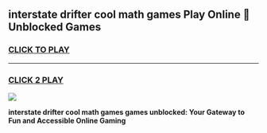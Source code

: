 
## interstate drifter cool math games Play Online 👋 Unblocked Games
<h3>
<a href="https://news.freeplayer.one?title=interstate_drifter_cool_math_games&ref=17CMG">CLICK TO PLAY</a></h3>
<hr>

<h3>
<a href="https://news.freeplayer.one?title=interstate_drifter_cool_math_games&ref=17CMG">CLICK 2 PLAY</a>
  
</h3>

<a href="https://news.freeplayer.one?title=interstate_drifter_cool_math_games&ref=17CMG/"><img src="https://clearcache.store/games.png"></a>


**interstate drifter cool math games games unblocked: Your Gateway to Fun and Accessible Online Gaming**
